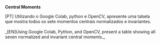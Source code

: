 **Central Moments**

<justify>
[PT] Utilizando o Google Colab, python e OpenCV, apresente uma tabela que mostra todos os sete momentos centrais normalizados e invariantes.
<br/> <br/>  
_[EN]Using Google Colab, Python, and OpenCV, present a table showing all seven normalized and invariant central moments._
</justify>
